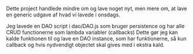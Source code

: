 

Dette project handlede mindre om og lave noget nyt, men mere om, at lave en generic udgave af hvad vi lavede i onsdags.

Jeg lavede en DAO script i dao/DAO.js som bruger persistence og har alle CRUD functionerne som lambda variabler (callbacks)
Dette gør jeg kan kalde funktionen til og lave en DAO instance, som har funktionerne, så kun callback og hvis nydvendigt objectet skal gives med i ekstra kald.
